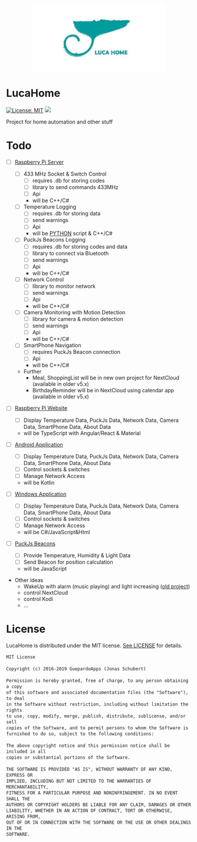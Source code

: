 <div align="center">
	<img width="360" src="logo.png" alt="LucaHome">
</div>

# LucaHome

[![License: MIT](https://img.shields.io/badge/License-MIT-blue.svg)](https://opensource.org/licenses/MIT)
<a target="_blank" href="https://www.paypal.me/GuepardoApps" title="Donate using PayPal"><img src="https://img.shields.io/badge/paypal-donate-blue.svg" /></a>

Project for home automation and other stuff

# Todo

- [ ] [Raspberry Pi Server](https://github.com/LucaHome/LucaHome-RaspberryServer)
    - [ ] 433 MHz Socket & Switch Control
		- [ ] requires .db for storing codes
		- [ ] library to send commands 433MHz
		- [ ] Api
		- will be C++/C#
	- [ ] Temperature Logging
		- [ ] requires .db for storing data
		- [ ] send warnings
		- [ ] Api
		- will be [PYTHON](https://github.com/LucaHome/LucaHome-RaspberryTemperatureLogger) script & C++/C#
	- [ ] PuckJs Beacons Logging
		- [ ] requires .db for storing codes and data
		- [ ] library to connect via Bluetooth
		- [ ] send warnings
		- [ ] Api
		- will be C++/C#
	- [ ] Network Control
		- [ ] library to monitor network
		- [ ] send warnings
		- [ ] Api
		- will be C++/C#
	- [ ] Camera Monitoring with Motion Detection
		- [ ] library for camera & motion detection
		- [ ] send warnings
		- [ ] Api
		- will be C++/C#
	- [ ] SmartPhone Navigation
		- [ ] requires PuckJs Beacon connection
		- [ ] Api
		- will be C++/C#
	- Further
		- Meal, ShoppingList will be in new own project for NextCloud (available in older v5.x)
		- BirthdayReminder  will be in NextCloud using calendar app (available in older v5.x)
	
- [ ] [Raspberry Pi Website](https://github.com/LucaHome/LucaHome-Website)
	- [ ] Display Temperature Data, PuckJs Data, Network Data, Camera Data, SmartPhone Data, About Data
	- will be TypeScript with Angular/React & Material

- [ ] [Android Application](https://github.com/LucaHome/LucaHome-AndroidApplication)
	- [ ] Display Temperature Data, PuckJs Data, Network Data, Camera Data, SmartPhone Data, About Data
	- [ ] Control sockets & switches
	- [ ] Manage Network Access
	- will be Kotlin

- [ ] [Windows Application](https://github.com/LucaHome/LucaHome-WPFApplication)
	- [ ] Display Temperature Data, PuckJs Data, Network Data, Camera Data, SmartPhone Data, About Data
	- [ ] Control sockets & switches
	- [ ] Manage Network Access
	- will be C#/JavaScript&Html

- [ ] [PuckJs Beacons](https://github.com/LucaHome/LucaHome-PuckJS)
	- [ ] Provide Temperature, Humidity & Light Data
	- [ ] Send Beacon for position calculation
	- will be JavaScript

- Other ideas
	- WakeUp with alarm (music playing) and light increasing ([old project](https://github.com/LucaHome/LucaHome-MediaServer))
	- control NextCloud
	- control Kodi
	- ...

# License

LucaHome is distributed under the MIT license. [See LICENSE](LICENSE.md) for details.

```
MIT License

Copyright (c) 2016-2019 GuepardoApps (Jonas Schubert)

Permission is hereby granted, free of charge, to any person obtaining a copy
of this software and associated documentation files (the "Software"), to deal
in the Software without restriction, including without limitation the rights
to use, copy, modify, merge, publish, distribute, sublicense, and/or sell
copies of the Software, and to permit persons to whom the Software is
furnished to do so, subject to the following conditions:

The above copyright notice and this permission notice shall be included in all
copies or substantial portions of the Software.

THE SOFTWARE IS PROVIDED "AS IS", WITHOUT WARRANTY OF ANY KIND, EXPRESS OR
IMPLIED, INCLUDING BUT NOT LIMITED TO THE WARRANTIES OF MERCHANTABILITY,
FITNESS FOR A PARTICULAR PURPOSE AND NONINFRINGEMENT. IN NO EVENT SHALL THE
AUTHORS OR COPYRIGHT HOLDERS BE LIABLE FOR ANY CLAIM, DAMAGES OR OTHER
LIABILITY, WHETHER IN AN ACTION OF CONTRACT, TORT OR OTHERWISE, ARISING FROM,
OUT OF OR IN CONNECTION WITH THE SOFTWARE OR THE USE OR OTHER DEALINGS IN THE
SOFTWARE.

```